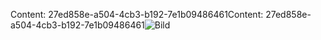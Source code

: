 <span data-ttu-id="054eb-101">Content: 27ed858e-a504-4cb3-b192-7e1b09486461</span><span class="sxs-lookup"><span data-stu-id="054eb-101">Content: 27ed858e-a504-4cb3-b192-7e1b09486461</span></span>![Bild](5c70b265-9c5a-4b68-8b2c-d4e62e424eb9.png)
